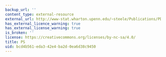 ```yaml
---
backup_url: ''
content_type: external-resource
external_url: http://www-stat.wharton.upenn.edu/~steele/Publications/PDF/OMSurvey.ps
has_external_licence_warning: true
has_external_license_warning: true
is_broken: ''
license: https://creativecommons.org/licenses/by-nc-sa/4.0/
title: PS
uid: bcd4b561-eda3-42e4-ba2d-0ea6d38c9450
---
```


